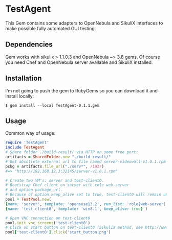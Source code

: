 # TestAgent

This Gem contains some adapters to OpenNebula and SikuliX interfaces to make possible fully automated GUI testing.

## Dependencies

Gem works with sikulix > 1.1.0.3 and OpenNebula ~> 3.8 gems. Of course you need Chef and OpenNebula server available and SikuliX installed.

## Installation

I'm not going to push the gem to RubyGems so you can download it and install locally:

    $ gem install --local TestAgent-0.1.1.gem

## Usage

Common way of usage:
```ruby
require 'TestAgent'
include TestAgent
# Share folder ./build-result/ via HTTP on some free port:
artifacts = SharedFolder.new "./build-result/"
# Get absollete external url to file named server-videowall-v1.0.1.rpm
pckg = artifacts.file_url("./serv*", /192/) 
#=> "http://192.168.12.3:32145/server-v1.0.1.rpm"

# Create two VM's: server and test-client0. 
# Bootstrap Chef client on server with role web-server
# and option package_url.
# Because of option keep_alive set to true, test-client0 will remain undeleted after end of testing
pool = TestPool.new(
{name: 'server', template: 'opensuse13.2', run_list: 'role[web-server]', options: "{package_url: #{pckg}}"},
{name: 'test-client0', template: 'win8.1', keep_alive: true} )

# Open VNC connection on test-client0
pool.init_vnc_screens('test-client0')
# Click on start button on test-client0 (SikuliX method, see http://www.sikulix.com/).
pool['test-client0'].click('start_button.png')
```
